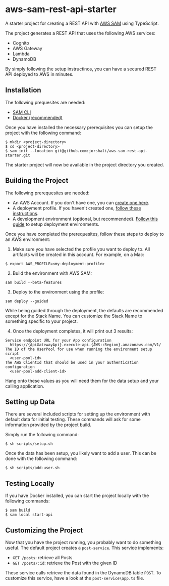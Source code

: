 # aws-sam-rest-api-starter

A starter project for creating a REST API with [AWS SAM](https://aws.amazon.com/serverless/sam/) using TypeScript.

The project generates a REST API that uses the following AWS services:

- Cognito
- AWS Gateway
- Lambda
- DynamoDB

By simply following the setup instructinos, you can have a secured REST API deployed to AWS in minutes.

## Installation

The following prequesites are needed:
* [SAM CLI](https://docs.aws.amazon.com/serverless-application-model/latest/developerguide/serverless-sam-cli-install-mac.html)
* [Docker (recommended)](https://docs.docker.com/get-docker/)

Once you have installed the necessary prerequisites you can setup the project with the following command:

```
$ mkdir <project-directory>
$ cd <project-directory>
$ sam init --location git@github.com:jorshali/aws-sam-rest-api-starter.git
```

The starter project will now be available in the project directory you created.

## Building the Project

The following prerequesites are needed:

* An AWS Account.  If you don't have one, you can [create one here](https://aws.amazon.com).
* A deployment profile.  If you haven't created one, [follow these instructions](https://docs.aws.amazon.com/cli/latest/userguide/cli-configure-profiles.html).
* A development environment (optional, but recommended).  [Follow this guide](https://focus.dev/serverless-patterns-creating-deployment-environments-in-aws-with-organizations/) to setup deployment environments.

Once you have completed the prerequesites, follow these steps to deploy to an AWS environment:

1. Make sure you have selected the profile you want to deploy to.  All artifacts will be created in this account.  For example, on a Mac:

```
$ export AWS_PROFILE=<my-deployment-profile>
```

2.  Build the environment with AWS SAM:

```
sam build --beta-features
```

3.  Deploy to the environment using the profile:

```
sam deploy --guided
```

While being guided through the deployment, the defaults are recommended except for the Stack Name.  You can customize the Stack Name to something specific to your project.

4.  Once the deployment completes, it will print out 3 results:

```
Service endpoint URL for your App configuration
  https://{ApiGatewayApi}.execute-api.{AWS::Region}.amazonaws.com/V1/
The ID of the UserPool for use when running the environment setup script
  <user-pool-id>
The AWS ClientId that should be used in your authentication configuration
  <user-pool-add-client-id>
```

Hang onto these values as you will need them for the data setup and your calling application.

## Setting up Data

There are several included scripts for setting up the environment with default data for initial testing.  These commands will ask for some information provided by the project build.

Simply run the following command:

```
$ sh scripts/setup.sh
```

Once the data has been setup, you likely want to add a user.  This can be done with the following command:

```
$ sh scripts/add-user.sh
```

## Testing Locally

If you have Docker installed, you can start the project locally with the following commands:

```
$ sam build
$ sam local start-api
```

## Customizing the Project

Now that you have the project running, you probably want to do something useful.  The default project creates a `post-service`.  This service implements:

- `GET /posts`:  retrieve all Posts
- `GET /posts/:id`:  retrieve the Post with the given ID

These service calls retrieve the data found in the DynamoDB table `POST`.  To customize this service, have a look at the `post-service\app.ts` file.